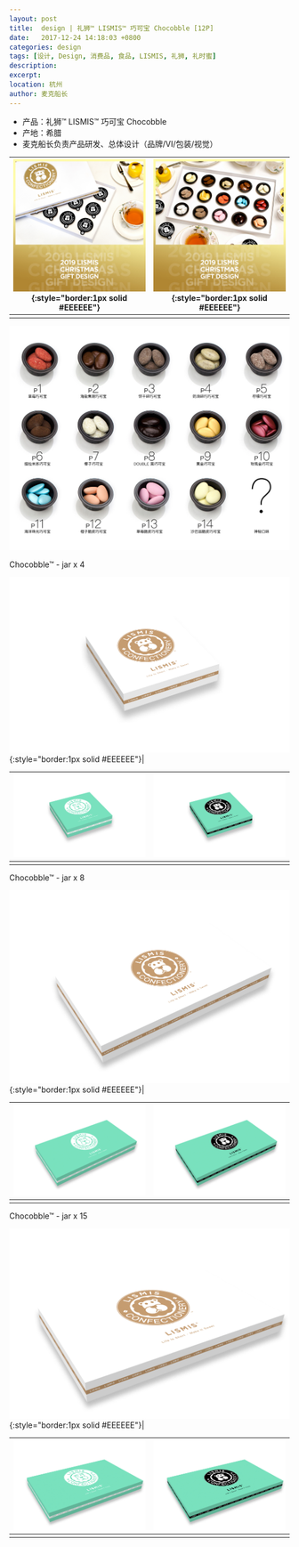 ```yaml
---
layout: post
title:  design | 礼狮™ LISMIS™ 巧可宝 Chocobble [12P]
date:   2017-12-24 14:18:03 +0800
categories: design
tags: [设计, Design, 消费品, 食品, LISMIS, 礼狮, 礼时蜜]
description: 
excerpt: 
location: 杭州
author: 麦克船长
---
```


* 产品：礼狮™ LISMIS™ 巧可宝 Chocobble
* 产地：希腊
* 麦克船长负责产品研发、总体设计（品牌/VI/包装/视觉）

|![image](/img/design/lismis-chocobble-001.jpg){:style="border:1px solid #EEEEEE"}|![image](/img/design/lismis-chocobble-002.jpg){:style="border:1px solid #EEEEEE"}|
|-|-|
|||

![image](/img/design/lismis-chocobble-003.jpg)

Chocobble™ - jar x 4

![image](/img/design/lismis-chocobble-4jar-1.jpg){:style="border:1px solid #EEEEEE"}|

|![image](/img/design/lismis-chocobble-4jar-2.jpg)|![image](/img/design/lismis-chocobble-4jar-3.jpg)|
|-|-|
|||

Chocobble™ - jar x 8

![image](/img/design/lismis-chocobble-8jar-1.jpg){:style="border:1px solid #EEEEEE"}|

|![image](/img/design/lismis-chocobble-8jar-2.jpg)|![image](/img/design/lismis-chocobble-8jar-3.jpg)|
|-|-|
|||

Chocobble™ - jar x 15

![image](/img/design/lismis-chocobble-15jar-1.jpg){:style="border:1px solid #EEEEEE"}|

|![image](/img/design/lismis-chocobble-15jar-2.jpg)|![image](/img/design/lismis-chocobble-15jar-3.jpg)|
|-|-|
|||